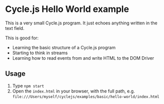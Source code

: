 # Cycle.js Hello World example

This is a very small Cycle.js program. It just echoes anything written
in the text field.

This is good for:

- Learning the basic structure of a Cycle.js program
- Starting to think in streams
- Learning how to read events from and write HTML to the DOM Driver

## Usage

1.  Type `npm start`
2.  Open the `index.html` in your browser, with the full path,
e.g. `file:///Users/myself/cyclejs/examples/basic/hello-world/index.html`
